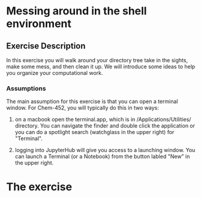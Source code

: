# Messing around in the shell environment 

## Exercise Description
In this exercise you will walk around your directory tree take in the sights, make some mess, and then clean it up.  We will introduce some ideas to help you organize your computational work. 

### Assumptions
The main assumption for this exercise is that you can open a terminal window.  For Chem-452, you will typically do this in two ways:

  1. on a macbook open the terminal.app, which is in /Applications/Utilities/ directory. You can navigate the finder and double click the application or you can do a spotlight search (watchglass in the upper right) for "Terminal".

  2. logging into JupyterHub will give you access to a launching window. You can launch a Terminal (or a Notebook) from the button labled "New" in the upper right. 

# The exercise

